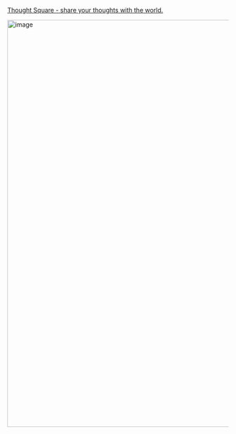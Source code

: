 
[Thought Square - share your thoughts with the world.](https://thought-square.vercel.app/)

<img width="929" alt="image" src="https://github.com/navidasaman/thought-square/assets/119083568/2429f945-f808-465b-b622-fd48f60fffba">
